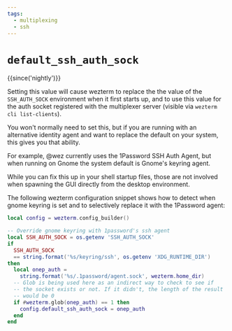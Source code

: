 ```yaml
---
tags:
  - multiplexing
  - ssh
---
```

# `default_ssh_auth_sock`

{{since('nightly')}}

Setting this value will cause wezterm to replace the the value of the
`SSH_AUTH_SOCK` environment when it first starts up, and to use this value for
the auth socket registered with the multiplexer server (visible via `wezterm
cli list-clients`).

You won't normally need to set this, but if you are running with an alternative
identity agent and want to replace the default on your system, this gives
you that ability.

For example, @wez currently uses the 1Password SSH Auth Agent, but when
running on Gnome the system default is Gnome's keyring agent.

While you can fix this up in your shell startup files, those are not involved
when spawning the GUI directly from the desktop environment.

The following wezterm configuration snippet shows how to detect when gnome
keyring is set and to selectively replace it with the 1Password agent:

```lua
local config = wezterm.config_builder()

-- Override gnome keyring with 1password's ssh agent
local SSH_AUTH_SOCK = os.getenv 'SSH_AUTH_SOCK'
if
  SSH_AUTH_SOCK
  == string.format('%s/keyring/ssh', os.getenv 'XDG_RUNTIME_DIR')
then
  local onep_auth =
    string.format('%s/.1password/agent.sock', wezterm.home_dir)
  -- Glob is being used here as an indirect way to check to see if
  -- the socket exists or not. If it didn't, the length of the result
  -- would be 0
  if #wezterm.glob(onep_auth) == 1 then
    config.default_ssh_auth_sock = onep_auth
  end
end
```

